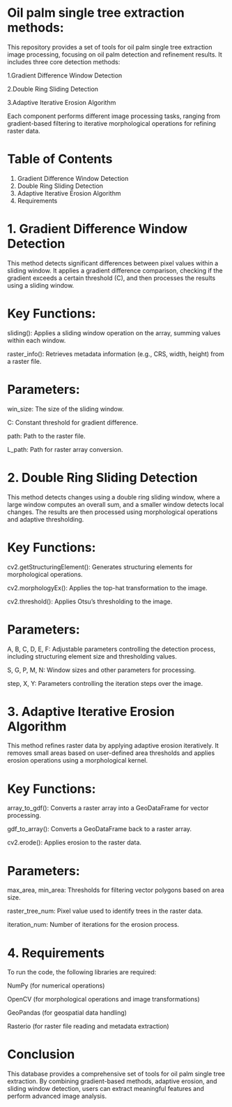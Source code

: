 # Oil palm single tree extraction methods:
This repository provides a set of tools for oil palm single tree extraction image processing, focusing on oil palm detection and refinement results. It includes three core detection methods:

1.Gradient Difference Window Detection

2.Double Ring Sliding Detection

3.Adaptive Iterative Erosion Algorithm

Each component performs different image processing tasks, ranging from gradient-based filtering to iterative morphological operations for refining raster data.

# Table of Contents
1. Gradient Difference Window Detection
2. Double Ring Sliding Detection
3. Adaptive Iterative Erosion Algorithm
4. Requirements
# 1. Gradient Difference Window Detection
This method detects significant differences between pixel values within a sliding window. It applies a gradient difference comparison, checking if the gradient exceeds a certain threshold (C), and then processes the results using a sliding window.

# Key Functions:
sliding(): Applies a sliding window operation on the array, summing values within each window.

raster_info(): Retrieves metadata information (e.g., CRS, width, height) from a raster file.
# Parameters:
win_size: The size of the sliding window.

C: Constant threshold for gradient difference.

path: Path to the raster file.

L_path: Path for raster array conversion.

# 2. Double Ring Sliding Detection
This method detects changes using a double ring sliding window, where a large window computes an overall sum, and a smaller window detects local changes. The results are then processed using morphological operations and adaptive thresholding.

# Key Functions:
cv2.getStructuringElement(): Generates structuring elements for morphological operations.

cv2.morphologyEx(): Applies the top-hat transformation to the image.

cv2.threshold(): Applies Otsu’s thresholding to the image.
# Parameters:
A, B, C, D, E, F: Adjustable parameters controlling the detection process, including structuring element size and thresholding values.

S, G, P, M, N: Window sizes and other parameters for processing.

step, X, Y: Parameters controlling the iteration steps over the image.

# 3. Adaptive Iterative Erosion Algorithm
This method refines raster data by applying adaptive erosion iteratively. It removes small areas based on user-defined area thresholds and applies erosion operations using a morphological kernel.

# Key Functions:
array_to_gdf(): Converts a raster array into a GeoDataFrame for vector processing.

gdf_to_array(): Converts a GeoDataFrame back to a raster array.

cv2.erode(): Applies erosion to the raster data.

# Parameters:
max_area, min_area: Thresholds for filtering vector polygons based on area size.

raster_tree_num: Pixel value used to identify trees in the raster data.

iteration_num: Number of iterations for the erosion process.

# 4. Requirements
To run the code, the following libraries are required:

NumPy (for numerical operations)

OpenCV (for morphological operations and image transformations)

GeoPandas (for geospatial data handling)

Rasterio (for raster file reading and metadata extraction)

# Conclusion
This database provides a comprehensive set of tools for oil palm single tree extraction. By combining gradient-based methods, adaptive erosion, and sliding window detection, users can extract meaningful features and perform advanced image analysis.
